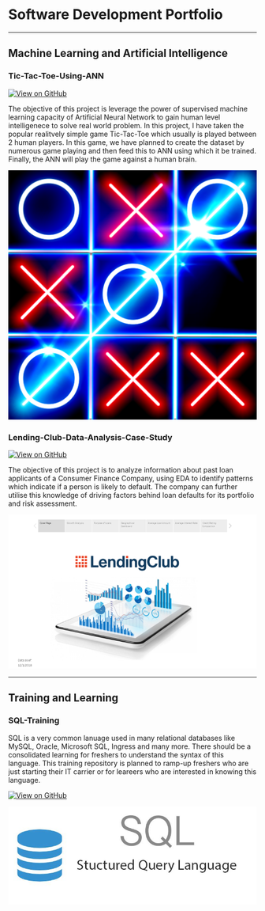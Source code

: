 # Software Development Portfolio
---
## Machine Learning and Artificial Intelligence

### Tic-Tac-Toe-Using-ANN

[![View on GitHub](https://img.shields.io/badge/GitHub-View_on_GitHub-blue?logo=GitHub)](https://github.com/116cs0223/Tic-tac-toe-Using-ANN)

The objective of this project is leverage the power of supervised machine learning capacity of 
Artificial Neural Network to gain human level intelligenece to solve real world problem. In this project, I have taken
the popular realitvely simple game Tic-Tac-Toe which usually is played between 2 human players.
In this game, we have planned to create the dataset by numerous game playing and then feed this to ANN using which it be trained.
Finally, the ANN will play the game against a human brain.

<center><img src="assets\img\Tic-Tac-Toe.png"/></center>

### Lending-Club-Data-Analysis-Case-Study

[![View on GitHub](https://img.shields.io/badge/GitHub-View_on_GitHub-blue?logo=GitHub)](https://github.com/116cs0223/LendingClubCaseStudy)

The objective of this project is to analyze information about past loan applicants of a Consumer 
Finance Company, using EDA to identify patterns which indicate if a person is 
likely to default. 
The company can further utilise this knowledge of driving factors behind loan 
defaults for its portfolio and risk assessment.

<center><img src="assets\img\Lending_Club_Data_Analysis.png"/></center>

---
## Training and Learning

### SQL-Training

SQL is a very common lanuage used in many relational databases like MySQL, Oracle, Microsoft SQL, Ingress and many more. There should be a consolidated learning for freshers to understand the syntax of this language. This training repository is planned to ramp-up freshers who are just starting their IT carrier or for leareers who are interested in knowing this language.

[![View on GitHub](https://img.shields.io/badge/GitHub-View_on_GitHub-blue?logo=GitHub)](https://github.com/116cs0223/SQL_Training)

<center><img src="assets\img\SQL_Training_logo.JPG"/></center>




<!---
- level 1 item
  - level 2 item
  - level 2 item
- level 1 item

### Small image

![Octocat](https://github.githubassets.com/images/icons/emoji/octocat.png)

### Large image

![Branching](https://guides.github.com/activities/hello-world/branching.png)


### Definition lists can be used with HTML syntax.

<dl>
<dt>Name</dt>
<dd>Godzilla</dd>
<dt>Born</dt>
<dd>1952</dd>
<dt>Birthplace</dt>
<dd>Japan</dd>
<dt>Color</dt>
<dd>Green</dd>
</dl>

```
Long, single-line code blocks should not wrap. They should horizontally scroll if they are too long. This line should be long enough to demonstrate this.
```

```
The final element.
```
-->
